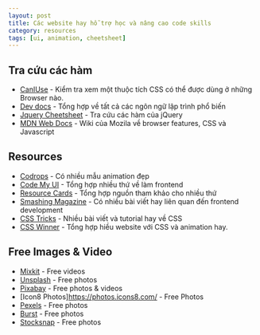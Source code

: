 ```yaml
---
layout: post
title: Các website hay hỗ trợ học và nâng cao code skills
category: resources
tags: [ui, animation, cheetsheet]
---
```


## Tra cứu các hàm

- [CanIUse](https://caniuse.com/) - Kiểm tra xem một thuộc tích CSS có thể được dùng ở những Browser nào.
- [Dev docs](http://devdocs.io/) - Tổng hợp về tất cả các ngôn ngữ lập trình phổ biến
- [Jquery Cheetsheet](https://oscarotero.com/jquery/) - Tra cứu các hàm của jQuery
- [MDN Web Docs](https://developer.mozilla.org/en-US/) - Wiki của Mozila về browser features, CSS và Javascript

## Resources

- [Codrops](https://tympanus.net/codrops/) - Có nhiều mẫu animation đẹp
- [Code My UI](http://codemyui.com/) - Tổng hợp nhiều thứ về làm frontend
- [Resource Cards](https://resourcecards.com/) - Tổng hợp nguồn tham khảo cho nhiều thứ
- [Smashing Magazine](https://www.smashingmagazine.com/) - Có nhiều bài viết hay liên quan đến frontend development
- [CSS Tricks](https://css-tricks.com/) - Nhiều bài viết và tutorial hay về CSS
- [CSS Winner](http://www.csswinner.com/) - Tổng hợp hiều website với CSS và animation hay.

## Free Images & Video

- [Mixkit](https://mixkit.co/) - Free videos
- [Unsplash](https://unsplash.com/) - Free photos
- [Pixabay](https://pixabay.com/en/) - Free photos & videos
- [Icon8 Photos]https://photos.icons8.com/ - Free Photos
- [Pexels](https://www.pexels.com/) - Free photos
- [Burst](https://burst.shopify.com/) - Free photos
- [Stocksnap](https://stocksnap.io/) - Free photos
